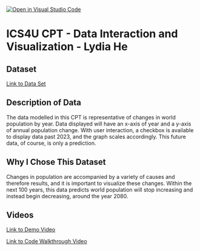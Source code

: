 [![Open in Visual Studio Code](https://classroom.github.com/assets/open-in-vscode-c66648af7eb3fe8bc4f294546bfd86ef473780cde1dea487d3c4ff354943c9ae.svg)](https://classroom.github.com/online_ide?assignment_repo_id=9646216&assignment_repo_type=AssignmentRepo)
# ICS4U CPT - Data Interaction and Visualization - Lydia He
## Dataset
[Link to Data Set](https://ourworldindata.org/grapher/population-growth-the-annual-change-of-the-population)

## Description of Data
The data modelled in this CPT is representative of changes in world population by year. Data displayed will have an x-axis of year and a y-axis of annual population change. With user interaction, a checkbox is available to display data past 2023, and the graph scales accordingly. This future data, of course, is only a prediction. 

## Why I Chose This Dataset
Changes in population are accompanied by a variety of causes and therefore results, and it is important to visualize these changes. Within the next 100 years, this data predicts world population will stop increasing and instead begin decreasing, around the year 2080. 

## Videos
[Link to Demo Video](https://drive.google.com/file/d/16b3R9616f94I7eMbEFqBHJIh8oTGa2Pi/view?usp=sharing)
 
[Link to Code Walkthrough Video](https://drive.google.com/file/d/1CKeEQHeuvCE700-w6SnIw19nyzmZD4eK/view?usp=sharing)